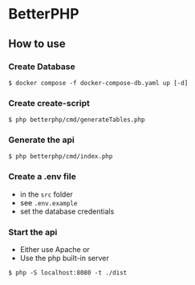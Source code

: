 # BetterPHP

## How to use
### Create Database
````shell
$ docker compose -f docker-compose-db.yaml up [-d]
````

### Create create-script
````shell
$ php betterphp/cmd/generateTables.php 
````

### Generate the api
````shell
$ php betterphp/cmd/index.php 
````

### Create a .env file
- in the `src` folder
- see `.env.example`
- set the database credentials

### Start the api
- Either use Apache or
- Use the php built-in server
````shell
$ php -S localhost:8080 -t ./dist
````

